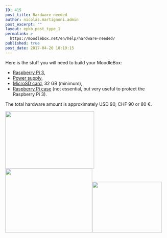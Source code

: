 ```yaml
---
ID: 415
post_title: Hardware needed
author: nicolas.martignoni.admin
post_excerpt: ""
layout: epkb_post_type_1
permalink: >
  https://moodlebox.net/en/help/hardware-needed/
published: true
post_date: 2017-04-20 18:19:15
---
```

Here is the stuff you will need to build your MoodleBox:
<ul>
 	<li><a href="https://www.raspberrypi.org/products/raspberry-pi-3-model-b/" target="_blank" rel="noopener">Raspberry Pi 3</a>,</li>
 	<li><a href="https://www.raspberrypi.org/products/universal-power-supply/" target="_blank" rel="noopener">Power supply</a>,</li>
 	<li><a href="http://thewirecutter.com/reviews/best-microsd-card/" target="_blank" rel="noopener">MicroSD card</a>, 32 GB (minimum),</li>
 	<li><a href="https://www.raspberrypi.org/products/raspberry-pi-3-case/" target="_blank" rel="noopener">Raspberry Pi case</a> (not essential, but very useful to protect the Raspberry Pi 3).</li>
</ul>
The total hardware amount is approximately USD 90, CHF 90 or 80 €.

<img class="alignnone wp-image-178" src="https://moodlebox.net/en/wp-content/uploads/sites/3/2016/09/rpi3.png" sizes="(max-width: 278px) 100vw, 278px" srcset="https://moodlebox.net/en/wp-content/uploads/sites/3/2016/09/rpi3.png 431w, https://moodlebox.net/en/wp-content/uploads/sites/3/2016/09/rpi3-300x194.png 300w" width="278" height="180" /><img class="alignnone wp-image-182" src="https://moodlebox.net/en/wp-content/uploads/sites/3/2016/09/alim-rpi3.png" sizes="(max-width: 272px) 100vw, 272px" srcset="https://moodlebox.net/en/wp-content/uploads/sites/3/2016/09/alim-rpi3.png 393w, https://moodlebox.net/en/wp-content/uploads/sites/3/2016/09/alim-rpi3-300x221.png 300w" width="272" height="200" /><img class="alignnone wp-image-181" src="https://moodlebox.net/en/wp-content/uploads/sites/3/2016/09/boitier-rpi.png" sizes="(max-width: 218px) 100vw, 218px" srcset="https://moodlebox.net/en/wp-content/uploads/sites/3/2016/09/boitier-rpi.png 427w, https://moodlebox.net/en/wp-content/uploads/sites/3/2016/09/boitier-rpi-300x219.png 300w" width="218" height="159" />